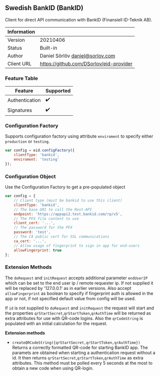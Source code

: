 ## Swedish BankID (BankID)

Client for direct API communication with BankID (Finansiell ID-Teknik AB).



| Information |   |
| --- | --- |
| Version | 20210406 |
| Status | Built-in |
| Author | Daniel Sörlöv <daniel@sorlov.com> |
| Client URL | https://github.com/DSorlov/eid-provider |

### Feature Table

| Feature | Supported |
| --- | --- |
| Authentication | :heavy_check_mark: |
| Signatures | :heavy_check_mark: |

### Configuration Factory

Supports configuration factory using attribute `enviroment` to specify either `production` or `testing`.

```javascript
var config = eid.configFactory({
    clientType: 'bankid',
    enviroment: 'testing'
});
```

### Configuration Object

Use the Configuration Factory to get a pre-populated object

```javascript
var config = {
    // Client type (must be bankid to use this client)
    clientType: 'bankid',
    // The base URI to call the Rest-API
    endpoint: 'https://appapi2.test.bankid.com/rp/v5',
    // The PFX file content to use
    client_cert: '...',
    // The password for the PFX
    password: 'test',
    // The CA public cert for SSL communications
    ca_cert: '...',
    // Allow usage of fingerprint to sign in app for end-users
    allowFingerprint: true
};
```

### Extension Methods

The `doRequest` and `initRequest` accepts additional parameter `endUserIP` which can be set to the end user ip / remote requester ip. If not supplied it will be replaced by '127.0.0.1' as in earlier versions. Also accept `allowFingerprint` as boolean to specify if fingerprint auth is allowed in the app or not, if not specified default value from config will be used.

If `id` is not supplied to `doRequest` and `initRequest` the request will start and the properties `qrStartSecret`,`qrStartToken`,`qrAuthTime` will be returned as extra attributes for use with QR-code logins. Also the `qrCodeString` is populated with an initial calculation for the request. 

**Extension methods**

* `createQRCodeString({qrStartSecret,qrStartToken,qrAuthTime})`<br/>Returns a correctly formatted QR-code for starting BankID app. The paramets are obtained when starting a authentication request without a id. It then returns `qrStartSecret`,`qrStartToken`,`qrAuthTime` as extra attributes. This method must be polled every 5 seconds at the most to obtain a new code when using QR-login.
